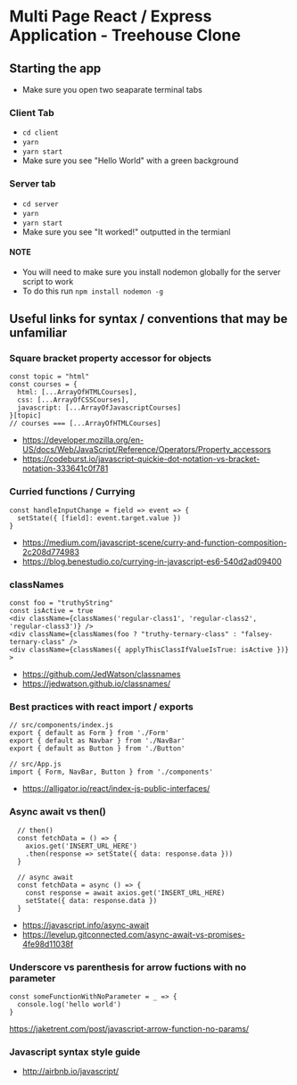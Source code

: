 # Multi Page React / Express Application - Treehouse Clone

## Starting the app

- Make sure you open two seaparate terminal tabs

### Client Tab

- `cd client`
- `yarn`
- `yarn start`
- Make sure you see "Hello World" with a green background

### Server tab

- `cd server`
- `yarn`
- `yarn start`
- Make sure you see "It worked!" outputted in the termianl

#### NOTE

- You will need to make sure you install nodemon globally for the server script to work
- To do this run `npm install nodemon -g`

## Useful links for syntax / conventions that may be unfamiliar

### Square bracket property accessor for objects

```
const topic = "html"
const courses = {
  html: [...ArrayOfHTMLCourses],
  css: [...ArrayOfCSSCourses],
  javascript: [...ArrayOfJavascriptCourses]
}[topic]
// courses === [...ArrayOfHTMLCourses]
```

- https://developer.mozilla.org/en-US/docs/Web/JavaScript/Reference/Operators/Property_accessors
- https://codeburst.io/javascript-quickie-dot-notation-vs-bracket-notation-333641c0f781

### Curried functions / Currying

```
const handleInputChange = field => event => {
  setState({ [field]: event.target.value })
}
```

- https://medium.com/javascript-scene/curry-and-function-composition-2c208d774983
- https://blog.benestudio.co/currying-in-javascript-es6-540d2ad09400

### classNames

```
const foo = "truthyString"
const isActive = true
<div className={classNames('regular-class1', 'regular-class2', 'regular-class3')} />
<div className={classNames(foo ? "truthy-ternary-class" : "falsey-ternary-class" />
<div className={classNames({ applyThisClassIfValueIsTrue: isActive })} >
```

- https://github.com/JedWatson/classnames
- https://jedwatson.github.io/classnames/

### Best practices with react import / exports

```
// src/components/index.js
export { default as Form } from './Form'
export { default as Navbar } from './NavBar'
export { default as Button } from './Button'

// src/App.js
import { Form, NavBar, Button } from './components'
```

- https://alligator.io/react/index-js-public-interfaces/

### Async await vs then()

```
  // then()
  const fetchData = () => {
    axios.get('INSERT_URL_HERE')
    .then(response => setState({ data: response.data }))
  }

  // async await
  const fetchData = async () => {
    const response = await axios.get('INSERT_URL_HERE)
    setState({ data: response.data })
  }
```

- https://javascript.info/async-await
- https://levelup.gitconnected.com/async-await-vs-promises-4fe98d11038f

### Underscore vs parenthesis for arrow fuctions with no parameter

```
const someFunctionWithNoParameter = _ => {
  console.log('hello world')
}
```

https://jaketrent.com/post/javascript-arrow-function-no-params/

### Javascript syntax style guide

- http://airbnb.io/javascript/
